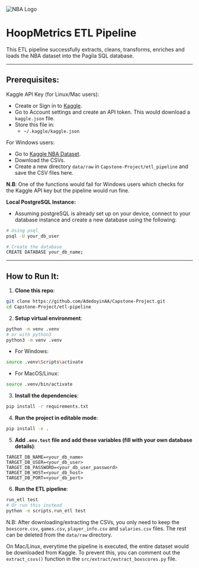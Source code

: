 ![NBA Logo](/etl-pipeline/images/nba_logo.avif)
# HoopMetrics ETL Pipeline

This ETL pipeline successfully extracts, cleans, transforms, enriches and loads the NBA dataset into the Pagila SQL database.

---
## Prerequisites:
Kaggle API Key (for Linux/Mac users): 
- Create or Sign in to [Kaggle](https://www.kaggle.com).
- Go to Account settings and create an API token. This would download a `kaggle.json` file.
- Store this file in:
  - `~/.kaggle/kaggle.json`
  
For Windows users:
- Go to [Kaggle NBA Dataset](https://www.kaggle.com/datasets/patrickhallila1994/nba-data-from-basketball-reference/data?select=boxscore.csv).
- Download the CSVs.
- Create a new directory `data/raw` in `Capstone-Project/etl_pipeline` and save the CSV files here.

**N.B**: One of the functions would fail for Windows users which checks for the Kaggle API key but the pipeline would run fine.

**Local PostgreSQL Instance:**
- Assuming postgreSQL is already set up on your device, connect to your database instance and create a new database using the following:
```bash
# Using psql
psql -U your_db_user

# Create the database
CREATE DATABASE your_db_name;
```
---

## How to Run It:
1. **Clone this repo**:
```bash
git clone https://github.com/AdedoyinAA/Capstone-Project.git
cd Capstone-Project/etl-pipeline
```
2. **Setup virtual environment**:
```bash
python -m venv .venv
# or with python3
python3 -m venv .venv
```
- For Windows:
```bash
source .venv\Scripts\activate
```
- For MacOS/Linux:
```bash
source .venv/bin/activate
```
3. **Install the dependencies**:
```bash
pip install -r requirements.txt
```
4. **Run the project in editable mode**:
```bash
pip install -e .
```
5. **Add `.env.test` file and add these variables (fill with your own database details)**:
```env
TARGET_DB_NAME=<your_db_name>
TARGET_DB_USER=<your_db_user>
TARGET_DB_PASSWORD=<your_db_user_password>
TARGET_DB_HOST=<your_db_host>
TARGET_DB_PORT=<your_db_port>
```
6. **Run the ETL pipeline**:
```bash
run_etl test
# Or run this instead
python -m scripts.run_etl test
```

N.B: After downloading/extracting the CSVs, you only need to keep the `boxscore.csv`, `games.csv`, `player_info.csv` and `salaries.csv` files. The rest can be deleted from the `data/raw` directory.

On Mac/Linux, everytime the pipeline is executed, the entire dataset would be downloaded from Kaggle. To prevent this, you can comment out the `extract_csvs()` function in the `src/extract/extract_boxscores.py` file.


